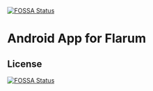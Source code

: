 [![FOSSA Status](https://app.fossa.io/api/projects/git%2Bgithub.com%2Ftkduman%2FAndroid-App-for-Flarum.svg?type=shield)](https://app.fossa.io/projects/git%2Bgithub.com%2Ftkduman%2FAndroid-App-for-Flarum?ref=badge_shield)

# Android App for Flarum

## License
[![FOSSA Status](https://app.fossa.io/api/projects/git%2Bgithub.com%2Ftkduman%2FAndroid-App-for-Flarum.svg?type=large)](https://app.fossa.io/projects/git%2Bgithub.com%2Ftkduman%2FAndroid-App-for-Flarum?ref=badge_large)